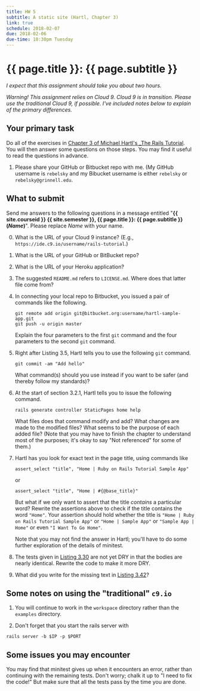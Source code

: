 ```yaml
---
title: HW 5
subtitle: A static site (Hartl, Chapter 3)
link: true
schedule: 2018-02-07
due: 2018-02-06
due-time: 10:30pm Tuesday
---
```

# {{ page.title }}: {{ page.subtitle }}

_I expect that this assignment should take you about two hours._

_Warning!  This assignment relies on Cloud 9.  Cloud 9 is in transition.
Please use the traditional Cloud 9, if possible.  I've included notes
below to explain of the primary differences._

## Your primary task

Do all of the exercises in [Chapter 3 of Michael Hartl's _The Rails
Tutorial](https://www.railstutorial.org/book/static_pages).  You will
then answer some questions on those steps.  You may find it useful to
read the questions in advance.

1. Please share your GitHub or Bitbucket repo with me. (My GitHub username
is `rebelsky` and my Bibucket username is either `rebelsky` or
`rebelsky@grinnell.edu`.

## What to submit

Send me answers to the following questions in a message entitled "**{{
site.courseid }} {{ site.semester }}, {{ page.title }}: {{ page.subtitle
}} (_Name_)**".  Please replace _Name_ with your name.

0. What is the URL of your Cloud 9 instance?  (E.g.,
`https://ide.c9.io/username/rails-tutorial`.)

1. What is the URL of your GitHub or BitBucket repo?

2. What is the URL of your Heroku application?

3. The suggested `README.md` refers to `LICENSE.md`.  Where does that
latter file come from?

4. In connecting your local repo to Bitbucket, you issued a pair of commands 
like the following.

    ```
    git remote add origin git@bitbucket.org:username/hartl-sample-app.git
    git push -u origin master
    ```

    Explain the four parameters to the first `git` command and the four
    parameters to the second `git` command.

5. Right after Listing 3.5, Hartl tells you to use the following `git`
command.

    ```
    git commit -am "Add hello"
    ```

    What command(s) should you use instead if you want to be safer
    (and thereby follow my standards)?

6. At the start of section 3.2.1, Hartl tells you to issue the following
command.

    ```
    rails generate controller StaticPages home help
    ```

    What files does that command modify and add?  What changes are made
    to the modified files?  What seems to be the purpose of each added
    file?  (Note that you may have to finish the chapter to understand
    most of the purposes; it's okay to say "Not referenced" for some
    of them.)

7. Hartl has you look for exact text in the page title, using commands
like

    ```
    assert_select "title", "Home | Ruby on Rails Tutorial Sample App"
    ```

    or

    ```
    assert_select "title", "Home | #{@base_title}"
    ```

    But what if we only want to assert that the title *contains* a
    particular word?  Rewrite the assertions above to check if the
    title contains the word `"Home"`.  Your assertion should hold
    whether the title is `"Home | Ruby on Rails Tutorial Sample App"`
    or `"Home | Sample App"` or `"Sample App | Home"` or even 
    `"I Want To Go Home"`.

    Note that you may not find the answer in Hartl; you'll have to do
    some further exploration of the details of minitest.

8. The tests given in [Listing 3.30](https://www.railstutorial.org/book/static_pages#code-base_title_test) are not yet DRY in that the bodies are
nearly identical.  Rewrite the code to make it more DRY.

9. What did you write for the missing text in [Listing 3.42](https://www.railstutorial.org/book/static_pages#code-root_test)?

## Some notes on using the "traditional" `c9.io`

1. You will continue to work in the `workspace` directory rather than
the `examples` directory.

2. Don't forget that you start the rails server with

```
rails server -b $IP -p $PORT
```

## Some issues you may encounter

You may find that minitest gives up when it encounters an error, rather
than continuing with the remaining tests.  Don't worry; chalk it up to
"I need to fix the code!"  But make sure that all the tests pass by the
time you are done.
